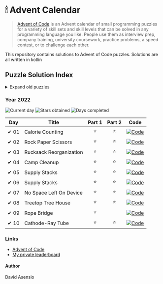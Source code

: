# 🕯 Advent Calendar

> [Advent of Code](https://adventofcode.com/2022/about) is an Advent calendar of small programming puzzles for a variety
> of skill sets and skill levels that can be solved in any programming language you like. People use them as interview
> prep, company training, university coursework, practice problems, a speed contest, or to challenge each other.

This repository contains solutions to Advent of Code puzzles. Solutions are all written in kotlin

## Puzzle Solution Index

<details> 
<summary>Expand old puzzles</summary>
</details>

### Year 2022

![Current day](https://img.shields.io/badge/Day-10-blue)
![Stars obtained](https://img.shields.io/badge/Stars%20Obtained%20⭐-19-yellow)
![Days completed](https://img.shields.io/badge/Days%20Completed-10-green)

| Day  | Title                   | Part 1 | Part 2 | Code                                         |
|------|-------------------------|:------:|:------:|----------------------------------------------|
| ✔ 01 | Calorie Counting        |   ⭐    |   ⭐    | [![Code]](src/main/kotlin/days2022/Day01.kt) |
| ✔ 02 | Rock Paper Scissors     |   ⭐    |   ⭐    | [![Code]](src/main/kotlin/days2022/Day02.kt) |
| ✔ 03 | Rucksack Reorganization |   ⭐    |   ⭐    | [![Code]](src/main/kotlin/days2022/Day03.kt) |
| ✔ 04 | Camp Cleanup            |   ⭐    |   ⭐    | [![Code]](src/main/kotlin/days2022/Day04.kt) |
| ✔ 05 | Supply Stacks           |   ⭐    |   ⭐    | [![Code]](src/main/kotlin/days2022/Day05.kt) |
| ✔ 06 | Supply Stacks           |   ⭐    |   ⭐    | [![Code]](src/main/kotlin/days2022/Day06.kt) |
| ✔ 07 | No Space Left On Device |   ⭐    |   ⭐    | [![Code]](src/main/kotlin/days2022/Day07.kt) |
| ✔ 08 | Treetop Tree House      |   ⭐    |   ⭐    | [![Code]](src/main/kotlin/days2022/Day08.kt) |
| ✔ 09 | Rope Bridge             |   ⭐    |        | [![Code]](src/main/kotlin/days2022/Day09.kt) |
| ✔ 10 | Cathode-Ray Tube        |   ⭐    |   ⭐    | [![Code]](src/main/kotlin/days2022/Day10.kt) |

### Links

- [Advent of Code](https://adventofcode.com/)
- [My private leaderboard](https://adventofcode.com/2022/leaderboard/private/view/33306)

#### Author

David Asensio

[//]: # (Document links)

[Code]: <https://img.shields.io/badge/Code-grey?style=for-the-badge&logo=Kotlin>
                                                                                        
